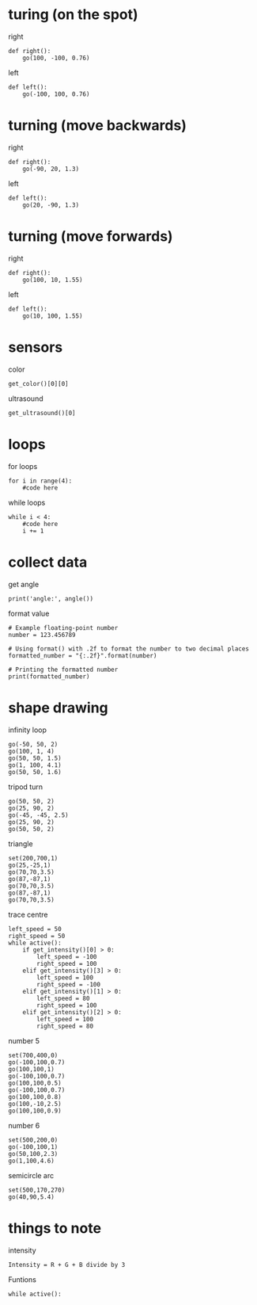 # turing (on the spot)
right
```
def right():
    go(100, -100, 0.76)
```
left
``` 
def left():
    go(-100, 100, 0.76)
```
# turning (move backwards)
right
```
def right():
    go(-90, 20, 1.3)
```
left
```
def left():
    go(20, -90, 1.3)
```
# turning (move forwards)
right
```
def right():
    go(100, 10, 1.55)
```
left
```
def left():
    go(10, 100, 1.55)
```
# sensors
color
```
get_color()[0][0]
```
ultrasound
```
get_ultrasound()[0]
```
# loops
for loops
```
for i in range(4):
    #code here
```
while loops
```
while i < 4:
    #code here
    i += 1
```
# collect data
get angle
```
print('angle:', angle())
```
format value
```
# Example floating-point number
number = 123.456789

# Using format() with .2f to format the number to two decimal places
formatted_number = "{:.2f}".format(number)

# Printing the formatted number
print(formatted_number)
```
# shape drawing
infinity loop
```
go(-50, 50, 2)
go(100, 1, 4)
go(50, 50, 1.5)
go(1, 100, 4.1)
go(50, 50, 1.6)
```
tripod turn
```
go(50, 50, 2)
go(25, 90, 2)
go(-45, -45, 2.5)
go(25, 90, 2)
go(50, 50, 2)
```
triangle
```
set(200,700,1)
go(25,-25,1)
go(70,70,3.5)
go(87,-87,1)
go(70,70,3.5)
go(87,-87,1)
go(70,70,3.5)
```
trace centre
```
left_speed = 50
right_speed = 50
while active():
    if get_intensity()[0] > 0:
        left_speed = -100
        right_speed = 100
    elif get_intensity()[3] > 0:
        left_speed = 100
        right_speed = -100
    elif get_intensity()[1] > 0:
        left_speed = 80
        right_speed = 100
    elif get_intensity()[2] > 0:
        left_speed = 100
        right_speed = 80
```
number 5
```
set(700,400,0)
go(-100,100,0.7)
go(100,100,1)
go(-100,100,0.7)
go(100,100,0.5)
go(-100,100,0.7)
go(100,100,0.8)
go(100,-10,2.5)
go(100,100,0.9)
```
number 6
```
set(500,200,0)
go(-100,100,1)
go(50,100,2.3)
go(1,100,4.6)
```
semicircle arc
```
set(500,170,270)
go(40,90,5.4)
```
# things to note
intensity
```
Intensity = R + G + B divide by 3
```
Funtions
```
while active():
```
